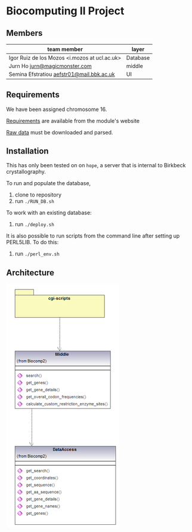 # Biocomputing II Project

## Members
| team member | layer |
|-------------|-------|
|Igor Ruiz de los Mozos <i.mozos at ucl.ac.uk>|Database|
|Jurn Ho <jurn@magicmonster.com>|middle|
|Semina Efstratiou <aefstr01@mail.bbk.ac.uk>|UI|

## Requirements
We have been assigned chromosome 16.

[Requirements](http://www.bioinf.org.uk/teaching/bbk/biocomp2/project.html) are available from the
 module's website

[Raw data](http://www.bioinf.org.uk/teaching/bbk/biocomp2/data/chrom_CDS_16.gz) must be
downloaded and parsed.

## Installation
This has only been tested on on `hope`, a server that is internal to Birkbeck
crystallography.

To run and populate the database,
1. clone to repository
2. run `./RUN_DB.sh`

To work with an existing database:
1. run `./deploy.sh`

It is also possible to run scripts from the command line after setting up PERL5LIB. To do this:
1. run `./perl_env.sh`

## Architecture
![architecture diagram](arch_overview.png "Architecture Overview")
